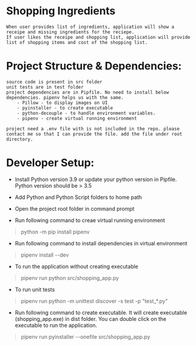 # Shopping Ingredients 
    When user provides list of ingredients, application will show a receipe and missing ingredients for the reciepe. 
    If user likes the receipe and shopping list, application will provide list of shopping items and cost of the shopping list.

# Project Structure & Dependencies:
    source code is present in src folder
    unit tests are in test folder
    project dependencies are in Pipfile. No need to install below dependencies. pipenv helps us with the same. 
        - Pillow - to display images on UI
        - pyinstaller - to create executable
        - python-decouple - to handle environment variables.
        - pipenv - create virtual running environment

    project need a .env file with is not included in the repo. please contact me so that I can provide the file. add the file under root directory.

# Developer Setup: 

* Install Python version 3.9 or update your python version in Pipfile. Python version should be > 3.5

* Add Python and Python Script folders to home path

* Open the project root folder in command prompt 

* Run following command to creae virtual running environment
>    python -m pip install pipenv

* Run following command to install dependencies in virtual environment
>    pipenv install --dev

* To run the application without creating executable 
>    pipenv run python src/shopping_app.py

* To run unit tests
>    pipenv run python -m unittest discover -s test -p "test_*.py"

* Run following command to create executable. It will create executable (shopping_app.exe) in dist folder. You can double click on the executable to run the application. 
>    pipenv run pyinstaller --onefile  src/shopping_app.py

 

